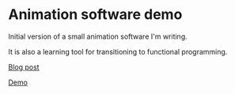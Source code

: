 # Animation software demo

Initial version of a small animation software I'm writing. 

It is also a learning tool for transitioning to functional programming. 

[Blog post](/2022/05/25/fp-lessons-learned.html)

[Demo](anim-editor.html)

